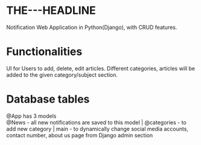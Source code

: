 # THE---HEADLINE
 Notification Web Application in Python(Django), with CRUD features.
 
# Functionalities
 UI for Users to add, delete, edit articles. 
 Different categories, articles will be added to the given category/subject section.
 
# Database tables 
 
 @App has 3 models         
  @News - all new notifications are saved to this model | 
  @categories - to add new category |
 main - to dynamically change social media accounts, contact number, about us page from Django admin section
 
